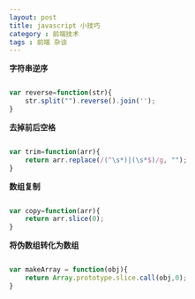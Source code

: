 ```yaml
---
layout: post
title: javascript 小技巧
category : 前端技术
tags : 前端 杂谈
---
```




**字符串逆序**

```javascript

var reverse=function(str){
    str.split("").reverse().join('');
}
```


**去掉前后空格**

```javascript

var trim=function(arr){
    return arr.replace(/(^\s*)|(\s*$)/g, "");
}
```


**数组复制**

```javascript

var copy=function(arr){
    return arr.slice(0);
}
```
**将伪数组转化为数组**

```javascript

var makeArray = function(obj){
    return Array.prototype.slice.call(obj,0);
}
```